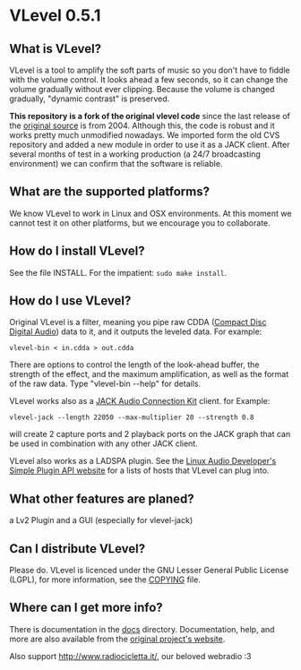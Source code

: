 # VLevel 0.5.1

## What is VLevel?

VLevel is a tool to amplify the soft parts of music so you don't
have to fiddle with the volume control.  It looks ahead a few
seconds, so it can change the volume gradually without ever
clipping. Because the volume is changed gradually, "dynamic
contrast" is preserved.

**This repository is a fork of the original vlevel code** since the
last release of the [original source](http://vlevel.sourceforge.net/)
is from 2004.  Although this, the code is robust and it works pretty
much unmodified nowadays. We imported form the old CVS repository and
added a new module in order to use it as a JACK client. After several
months of test in a working production (a 24/7 broadcasting
environment) we can confirm that the software is reliable.

## What are the supported platforms?

We know VLevel to work in Linux and OSX environments. At this moment
we cannot test it on other platforms, but we encourage you to
collaborate.

## How do I install VLevel?
  
See the file INSTALL.  For the impatient: `sudo make install`.

## How do I use VLevel?

Original VLevel is a filter, meaning you pipe raw CDDA
([Compact Disc Digital Audio](https://en.wikipedia.org/wiki/Compact_Disc_Digital_Audio))
data to it, and it outputs the leveled data.  For example:

    vlevel-bin < in.cdda > out.cdda

There are options to control the length of the look-ahead buffer,
the strength of the effect, and the maximum amplification, as well
as the format of the raw data.  Type "vlevel-bin --help" for
details.

VLevel works also as a
[JACK Audio Connection Kit](http://jackaudio.org/) client. for
Example:

    vlevel-jack --length 22050 --max-multiplier 20 --strength 0.8

will create 2 capture ports and 2 playback ports on the JACK graph
that can be used in combination with any other JACK client.

VLevel also works as a LADSPA plugin. See the
[Linux Audio Developer's Simple Plugin API website](http://www.ladspa.org/)
for a lists of hosts that VLevel can plug into.

## What other features are planed?

a Lv2 Plugin and a GUI (especially for vlevel-jack)

## Can I distribute VLevel?

Please do.  VLevel is licenced under the GNU Lesser General Public
License (LGPL), for more information, see the [COPYING](COPYING) file.

## Where can I get more info?

There is documentation in the [docs](docs/) directory. Documentation,
help, and more are also available from the
[original project's website](http://vlevel.sourceforge.net/).

Also support http://www.radiocicletta.it/, our beloved webradio :3
